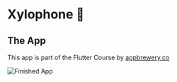 # Xylophone 🎹

## The App

This app is part of the Flutter Course by [appbrewery.co](https://www.appbrewery.co/)

![Finished App](https://github.com/londonappbrewery/Images/blob/master/xylophone-flutter.png)
